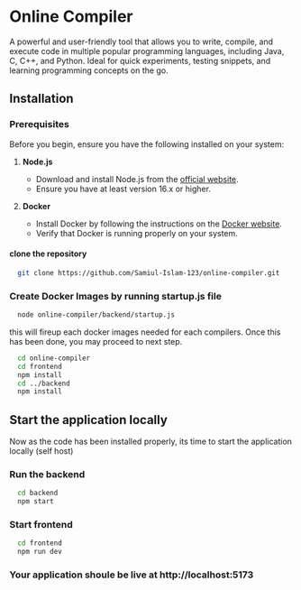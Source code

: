 
# Online Compiler

A powerful and user-friendly tool that allows you to write, compile, and execute code in multiple popular programming languages, including Java, C, C++, and Python. Ideal for quick experiments, testing snippets, and learning programming concepts on the go.

## Installation

### Prerequisites

Before you begin, ensure you have the following installed on your system:

1. **Node.js**
   - Download and install Node.js from the [official website](https://nodejs.org/).
   - Ensure you have at least version 16.x or higher.

2. **Docker**
   - Install Docker by following the instructions on the [Docker website](https://www.docker.com/products/docker-desktop).
   - Verify that Docker is running properly on your system.


#### clone the repository

```bash
  git clone https://github.com/Samiul-Islam-123/online-compiler.git
```

### Create Docker Images by running startup.js file

```bash
  node online-compiler/backend/startup.js
```

this will fireup each docker images needed for each compilers. Once this has been done, you may proceed to next step.

```bash
  cd online-compiler
  cd frontend
  npm install
  cd ../backend
  npm install
```

## Start the application locally
Now as the code has been installed properly, its time to start the application locally (self host)

### Run the backend
```bash
  cd backend
  npm start
```

### Start frontend
```bash
  cd frontend
  npm run dev
```
### Your application shoule be live at http://localhost:5173


